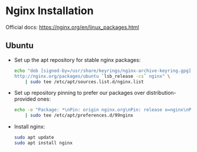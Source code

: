 # Nginx Installation

Official docs: https://nginx.org/en/linux_packages.html

## Ubuntu

- Set up the apt repository for stable nginx packages:
  ```bash
  echo "deb [signed-by=/usr/share/keyrings/nginx-archive-keyring.gpg] \
  http://nginx.org/packages/ubuntu `lsb_release -cs` nginx" \
      | sudo tee /etc/apt/sources.list.d/nginx.list
  ```
- Set up repository pinning to prefer our packages over distribution-provided ones:
  ```bash
  echo -e "Package: *\nPin: origin nginx.org\nPin: release o=nginx\nPin-Priority: 900\n" \
      | sudo tee /etc/apt/preferences.d/99nginx
  ```
- Install nginx:
  ```bash
  sudo apt update
  sudo apt install nginx
  ```
